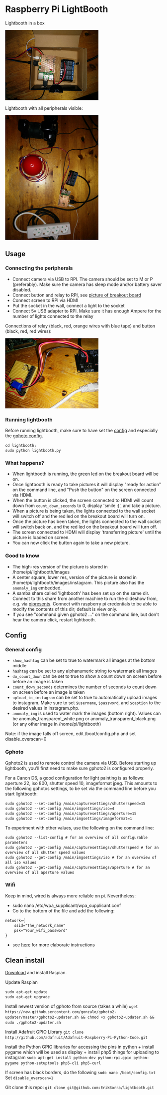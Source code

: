 # Raspberry Pi LightBooth

Lightbooth in a box

<img src='doc/lightbooth_in_box.jpg' width='300px'>

Lightbooth with all peripherals visible:

<img src='doc/lightbooth_connected.jpg' width='300px'>

## Usage

### Connecting the peripherals

* Connect camera via USB to RPI. The camera should be set to M or P (preferably). Make sure the camera has sleep mode and/or battery saver disabled.
* Connect button and relay to RPI, see [picture of breakout board](/doc/lightbooth_connections_breakout_board.jpg)
* Connect screen to RPI via HDMI
* Put the socket in the wall, connect a light to the socket
* Connect 5v USB adapter to RPI. Make sure it has enough Ampere for the number of lights connected to the relay

Connections of relay (black, red, orange wires with blue tape) and button (black, red, red wires):

<img src='/doc/lightbooth_connections_breakout_board.jpg' width='300px'>

### Running lightbooth

Before running lightbooth, make sure to have set the [config](#config) and especially the [gphoto config](#gphoto).

```
cd lightbooth;
sudo python lightbooth.py
```

### What happens?

* When lightbooth is running, the green led on the breakout board will be on. 
* Once lightbooth is ready to take pictures it will display "ready for action" on the command line, and "Push the button" on the screen connected via HDMI. 
* When the button is clicked, the screen connected to HDMI will count down from `count_down_seconds` to 0, display 'smile :)', and take a picture.
* When a picture is being taken, the lights connected to the wall socket will switch off and the red led on the breakout board will turn on.
* Once the picture has been taken, the lights connected to the wall socket will switch back on, and the red led on the breakout board will turn off.
* The screen connected to HDMI will display 'transferring picture' until the picture is loaded on screen. 
* You can now click the button again to take a new picture.

### Good to know

* The high-res version of the picture is stored in /home/pi/lightbooth/images
* A center square, lower res, version of the picture is stored in /home/pi/lightbooth/images/instagram. This picture also has the `anomaly_img` embedded.
* A samba share called 'lightbooth' has been set up on the same dir. Connect to this share from another machine to run the slideshow from, e.g. via [pipresents](https://github.com/KenT2/pipresents-gapless). Connect with raspberry pi credentials to be able to modify the contents of this dir; default is view only.
* If you see "command given gphoto2 ..." on the command line, but don't hear the camera click, restart lightbooth.

## Config

### General config

* `show_hashtag` can be set to true to watermark all images at the bottom middle
* `hashtag` can be set to any alphanumeric string to watermark all images
* `do_count_down` can be set to true to show a count down on screen before before an image is taken
* `count_down_seconds` determines the number of seconds to count down on screen before an image is taken
* `upload_to_instagram` can be set to true to automatically upload images to instagram. Make sure to set `$username`, `$password`, and `$caption` to the desired values in instagram.php.
* `anomaly_img` is used to water mark the images (bottom right). Values can be anomaly_transparent_white.png or anomaly_transparent_black.png (or any other image in /home/pi/lightbooth)

Note: if the image falls off screen, edit /boot/config.php and set disable_overscan=0

### Gphoto

Gphoto2 is used to remote control the camera via USB. Before starting up lightbooth, you'll first need to make sure gphoto2 is configured properly.

For a Canon D6, a good configuration for light painting is as follows: aperture 22, iso 800, shutter speed 10, imageformat jpeg. This amounts to the following gphotos settings, to be set via the command line before you start lightbooth:

```
sudo gphoto2 --set-config /main/capturesettings/shutterspeed=15
sudo gphoto2 --set-config /main/imgsettings/iso=4
sudo gphoto2 --set-config /main/capturesettings/aperture=15
sudo gphoto2 --set-config /main/imgsettings/imageformat=1
```

To experiment with other values, use the following on the command line:
```
sudo gphoto2 --list-config # for an overview of all configurable parameters
sudo gphoto2 --get-config /main/capturesettings/shutterspeed # for an overview of all shutter speed values
sudo gphoto2 --get-config /main/imgsettings/iso # for an overview of all iso values
sudo gphoto2 --get-config /main/capturesettings/aperture # for an overview of all aperture values
```

### Wifi

Keep in mind, wired is always more reliable on pi. Nevertheless:

* sudo nano /etc/wpa_supplicant/wpa_supplicant.conf
* Go to the bottom of the file and add the following:
```
network={
    ssid="The_network_name"
    psk="Your_wifi_password"
}
```
* see [here](https://www.raspberrypi.org/documentation/configuration/wireless/wireless-cli.md) for more elaborate instructions 

## Clean install

[Download](http://www.raspberrypi.org/downloads) and install Raspian.

Update Raspian
```
sudo apt-get update
sudo apt-get upgrade
```

Install newest version of gphoto from source (takes a while)
```wget https://raw.githubusercontent.com/gonzalo/gphoto2-updater/master/gphoto2-updater.sh && chmod +x gphoto2-updater.sh && sudo ./gphoto2-updater.sh```

Install Adafruit GPIO Library
```git clone http://github.com/adafruit/Adafruit-Raspberry-Pi-Python-Code.git```

Install the Python GPIO libraries for accessing the pins in python + install pygame which will be used as display + install php5 things for uploading to instagram
```sudo apt-get install python-dev python-rpi.gpio python-pygame python-setuptools php5-cli php5-curl```

If screen has black borders, do the following
```sudo nano /boot/config.txt```
Set ```disable_overscan=1```

Git clone this repo: ``` git clone git@github.com:ErikBorra/lightbooth.git ```